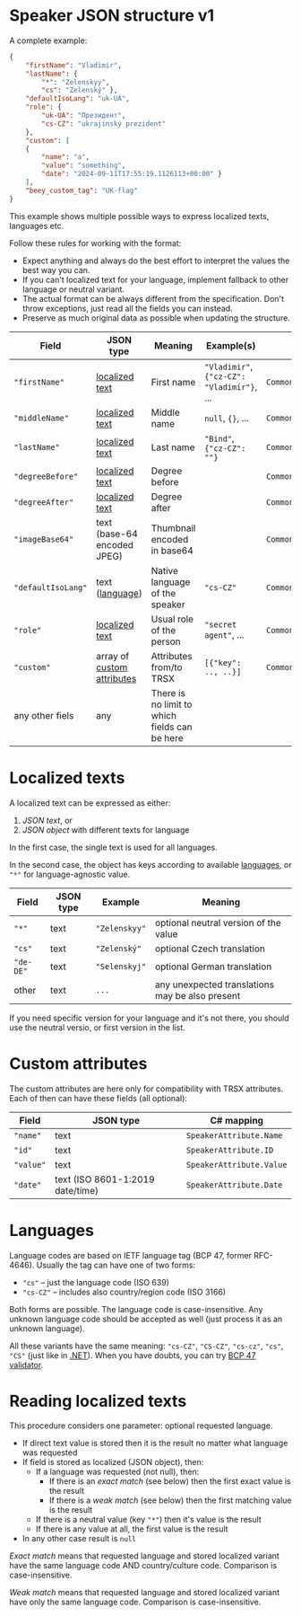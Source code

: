 ﻿
# Speaker JSON structure v1

A complete example:

```json
{
    "firstName": "Vladimir",
    "lastName": {
        "*": "Zelenskyy",
        "cs": "Zelenský" },
    "defaultIsoLang": "uk-UA",
    "role": {
        "uk-UA": "Президент",
        "cs-CZ": "ukrajinský prezident"
    },
    "custom": [
    {
        "name": "a",
        "value": "something",
        "date": "2024-09-11T17:55:19.1126113+00:00" }
    ],
    "beey_custom_tag": "UK-flag"
}
```

This example shows multiple possible ways to express localized texts, languages etc.

Follow these rules for working with the format:
* Expect anything and always do the best effort to interpret the values the best way you can.
* If you can't localized text for your language, implement fallback to other language or neutral variant.
* The actual format can be always different from the specification. Don't throw exceptions, just read all the fields you can instead.
* Preserve as much original data as possible when updating the structure.

| Field | JSON type | Meaning | Example(s) | C# constant for the key |
|---|---|---|---|---|
| `"firstName"` | [localized text](#localized-texts) | First name | `"Vladimir"`, `{"cz-CZ": "Vladimír"}`, ... | `CommonSpeakerFields.FirstName` |
| `"middleName"` | [localized text](#localized-texts) | Middle name | `null`, `{}`, ... | `CommonSpeakerFields.MiddleName` |
| `"lastName"` | [localized text](#localized-texts) | Last name | `"Bind"`, `{"cz-CZ": ""}` | `CommonSpeakerFields.LastName` |
| `"degreeBefore"` | [localized text](#localized-texts) | Degree before | | `CommonSpeakerFields.DegreeBefore` |
| `"degreeAfter"` | [localized text](#localized-texts) | Degree after | | `CommonSpeakerFields.DegreeAfter` |
| `"imageBase64"` | text (base-64 encoded JPEG) | Thumbnail encoded in base64 | | `CommonSpeakerFields.ImageBase64` |
| `"defaultIsoLang"` | text ([language](#languages)) | Native language of the speaker | `"cs-CZ"` | `CommonSpeakerFields.DefaultIsoLang` |
| `"role"` | [localized text](#localized-texts) | Usual role of the person | `"secret agent"`, ... | `CommonSpeakerFields.Role` |
| `"custom"` | array of [custom attributes](#custom-attributes) | Attributes from/to TRSX | `[{"key": .., ..}]` | `CommonSpeakerFields.role` |
| any other fiels | any | There is no limit to which fields can be here | | |

# Localized texts

A localized text can be expressed as either:
1. _JSON text_, or
2. _JSON object_ with different texts for language

In the first case, the single text is used for all languages.

In the second case, the object has keys according to available [languages](#languages), or `"*"` for language-agnostic value.

| Field | JSON type | Example | Meaning |
|---|---|---|---|
| `"*"` | text | `"Zelenskyy"` | optional neutral version of the value |
| `"cs"` | text | `"Zelenský"` | optional Czech translation |
| `"de-DE"` | text | `"Selenskyj"` | optional German translation |
| other | text | `...` | any unexpected translations may be also present |

If you need specific version for your language and it's not there, you should use the neutral versio, or first version in the list.

# Custom attributes

The custom attributes are here only for compatibility with TRSX attributes. Each of then can have these fields (all optional):

| Field | JSON type | C# mapping |
|---|---|---|
| `"name"` | text | `SpeakerAttribute.Name` |
| `"id"` | text | `SpeakerAttribute.ID` |
| `"value"` | text | `SpeakerAttribute.Value` |
| `"date"` | text (ISO 8601-1:2019 date/time) | `SpeakerAttribute.Date` |

# Languages

Language codes are based on IETF language tag (BCP 47, former RFC-4646). Usually the tag can have one of two forms:
* `"cs"` – just the language code (ISO 639)
* `"cs-CZ"` – includes also country/region code (ISO 3166)

Both forms are possible. The language code is case-insensitive. Any unknown language code should be accepted as well (just process it as an unknown language).

All these variants have the same meaning: `"cs-CZ"`, `"CS-CZ"`, `"cs-cz"`, `"cs"`, `"CS"` (just like in [.NET](https://sharplab.io/#v2:EYLgtghglgdgNAFxAJwK7wCYgNQB8ACADAAT4CMAdAOIA2A9sBDVAF4QJR0wDcAsAFD4ATGQECAKgFMAzggAUAIgDG0gLQBhAFoKAlH35TZi9QGUN2vRJnzlapS137DNlY6tGFpt/wH4ALMTOcuQkNDrEALwAfKRkAJxy6qg0CKjIkgCSMABmdBTq6eySJgAOkkpQ2VBKSSlpknJhFAAy6hkAInpAA==)). When you have doubts, you can try [BCP 47 validator](https://schneegans.de/lv/).

# Reading localized texts

This procedure considers one parameter: optional requested language.

* If direct text value is stored then it is the result no matter what language was requested
* If field is stored as localized (JSON object), then:
  * If a language was requested (not null), then:
    * If there is an _exact match_ (see below) then the first exact value is the result
    * If there is a _weak match_ (see below) then the first matching value is the result
  * If there is a neutral value (key `"*"`) then it's value is the result
  * If there is any value at all, the first value is the result
* In any other case result is `null`

_Exact match_ means that requested language and stored localized variant have the same language code AND country/culture code. Comparison is case-insensitive.

_Weak match_ means that requested language and stored localized variant have only the same language code. Comparison is case-insensitive.
